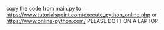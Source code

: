 copy the code from main.py to https://www.tutorialspoint.com/execute_python_online.php
or https://www.online-python.com/
PLEASE DO IT ON A LAPTOP
